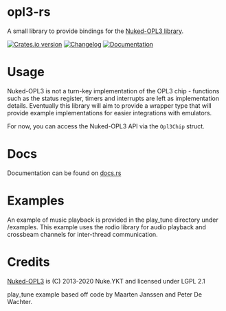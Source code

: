 opl3-rs
=======

A small library to provide bindings for the [Nuked-OPL3 library](https://github.com/nukeykt/Nuked-OPL3).

[![Crates.io version][crate-img]][crate]
[![Changelog][changelog-img]](CHANGELOG.md)
[![Documentation][docs-img]][docs]

# Usage

Nuked-OPL3 is not a turn-key implementation of the OPL3 chip - functions such as the status register, timers and
interrupts are left as implementation details. Eventually this library will aim to provide a wrapper type that will
provide example implementations for easier integrations with emulators.

For now, you can access the Nuked-OPL3 API via the `Opl3Chip` struct.

# Docs

Documentation can be found on [docs.rs](https://docs.rs/opl3-rs/latest/opl3_rs/)

# Examples

An example of music playback is provided in the play_tune directory under /examples.
This example uses the rodio library for audio playback and crossbeam channels for inter-thread communication.

# Credits

[Nuked-OPL3](https://github.com/nukeykt/Nuked-OPL3) is (C) 2013-2020 Nuke.YKT and licensed under LGPL 2.1

play_tune example based off code by Maarten Janssen and Peter De Wachter.

[crate]:         https://crates.io/crates/opl3-rs

[crate-img]:     https://img.shields.io/crates/v/opl3-rs.svg

[changelog-img]: https://img.shields.io/badge/changelog-online-blue.svg

[docs]:          https://docs.rs/opl3-rs

[docs-img]:      https://img.shields.io/badge/docs-online-blue.svg